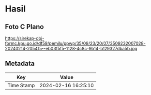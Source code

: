# Hasil

## Foto C Plano

https://sirekap-obj-formc.kpu.go.id/df59/pemilu/ppwp/35/09/23/20/07/3509232007028-20240214-205415--eb03f5f5-1128-4c8c-9b14-b129327dba5b.jpg


## Metadata

| Key        | Value               |
| ---------- | ------------------- |
| Time Stamp | 2024-02-16 16:25:10 |



